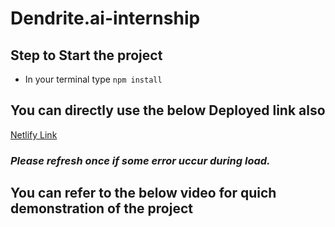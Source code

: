 # Dendrite.ai-internship

## Step to Start the project
- In your terminal type
`npm install `
## You can directly use the below Deployed link also

[Netlify Link](https://dashing-mochi-bbc618.netlify.app/)

### *Please refresh once if some error uccur during load.*
## You can refer to the below video for quich demonstration of the project
